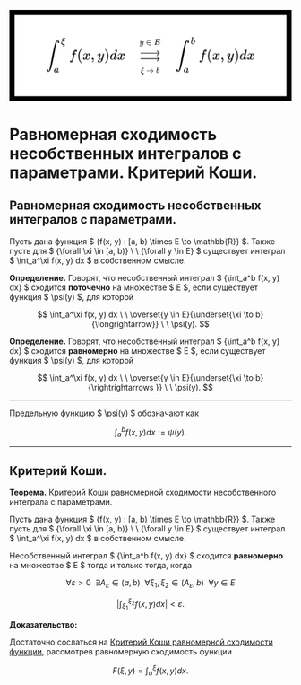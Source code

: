 ![](../imgs/headers/improper_integrals_uniform_convergence.svg)

# Равномерная сходимость несобственных интегралов с параметрами. Критерий Коши.

## Равномерная сходимость несобственных интегралов с параметрами.

Пусть дана функция $ {f(x, y) : [a, b) \times E \to \mathbb{R}} $. Также пусть для $ {\forall \xi \in [a, b)} \ \ {\forall y \in E} $ существует интеграл $ \int_a^\xi f(x, y) dx $ в собственном смысле. 

**Определение.** Говорят, что несобственный интеграл $ {\int_a^b f(x, y) dx} $ сходится **поточечно** на множестве $ E $, если существует функция $ \psi(y) $, для которой

$$ \int_a^\xi f(x, y) dx \ \ \overset{y \in E}{\underset{\xi \to b}{\longrightarrow}} \ \ \psi(y).  $$


**Определение.** Говорят, что несобственный интеграл $ {\int_a^b f(x, y) dx} $ сходится **равномерно** на множестве $ E $, если существует функция $ \psi(y) $, для которой

$$ \int_a^\xi f(x, y) dx \ \ \overset{y \in E}{\underset{\xi \to b}{\rightrightarrows  }} \ \ \psi(y).  $$


---

Предельную функцию $ \psi(y) $ обозначают как

$$ \int_a^b f(x, y) dx := \psi(y). $$

---

## Критерий Коши.

**Теорема.** Критерий Коши равномерной сходимости несобственного интеграла с параметрами.

Пусть дана функция $ {f(x, y) : [a, b) \times E \to \mathbb{R}} $. Также пусть для $ {\forall \xi \in [a, b)} \ \ {\forall y \in E} $ существует интеграл $ \int_a^\xi f(x, y) dx $ в собственном смысле. 

Несобственный интеграл $ {\int_a^b f(x, y) dx} $ сходится **равномерно** на множестве $ E $ тогда и только тогда, когда

$$ \forall \varepsilon > 0 \ \ \exists A_\varepsilon \in (a, b) \ \ \forall \xi_1, \xi_2 \in (A_\varepsilon, b) \ \ \forall y \in E $$

$$ \left| \int_{\xi_1}^{\xi_2} f(x, y) dx \right| < \varepsilon. $$

**Доказательство:**

Достаточно сослаться на [Критерий Коши равномерной сходимости функции](uniform_convergence.md), рассмотрев равномерную сходимость функции

$$ F(\xi, y) = \int_a^{\xi} f(x, y) dx. $$